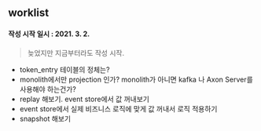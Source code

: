## worklist 

#### 작성 시작 일시 : 2021. 3. 2.

> 늦었지만 지금부터라도 작성 시작.


- token_entry 테이블의 정체는?
- monolith에서만 projection 인가? monolith가 아니면 kafka 나 Axon Server를 사용해야 하는건가?
- replay 해보기. event store에서 값 꺼내보기
- event store에서 실제 비즈니스 로직에 맞게 값 꺼내서 로직 적용하기
- snapshot 해보기

